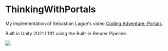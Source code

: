 # ThinkingWithPortals

My implementation of Sebastian Lague's video [Coding Adventure: Portals](https://www.youtube.com/watch?v=cWpFZbjtSQg). 

Built in Unity 2021.1.11f1 using the Built-in Render Pipeline. 

![](demo.gif.gif)
